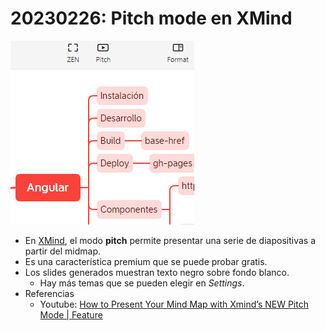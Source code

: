 # 20230226: Pitch mode en XMind

![](20230226-xmind-pitch-mode.png)
- En [XMind](https://xmind.app/), el modo **pitch** permite presentar una serie de diapositivas a partir del midmap.
- Es una característica premium que se puede probar gratis.
- Los slides generados muestran texto negro sobre fondo blanco.
	- Hay más temas que se pueden elegir en *Settings*.
- Referencias
	- Youtube: [How to Present Your Mind Map with Xmind’s NEW Pitch Mode | Feature](https://www.youtube.com/watch?v=Z_4HO47D5Zg&ab_channel=Xmind)